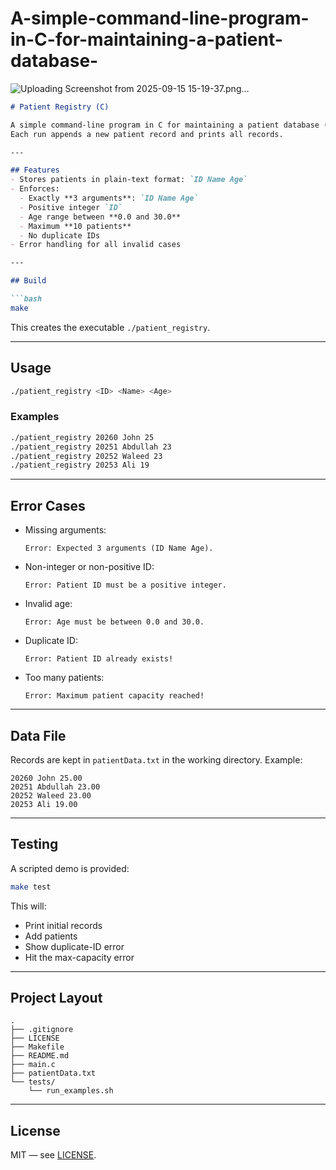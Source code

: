 # A-simple-command-line-program-in-C-for-maintaining-a-patient-database-
![Uploading Screenshot from 2025-09-15 15-19-37.png…]()


````markdown
# Patient Registry (C)

A simple command-line program in C for maintaining a patient database (`patientData.txt`).  
Each run appends a new patient record and prints all records.

---

## Features
- Stores patients in plain-text format: `ID Name Age`
- Enforces:
  - Exactly **3 arguments**: `ID Name Age`
  - Positive integer `ID`
  - Age range between **0.0 and 30.0**
  - Maximum **10 patients**
  - No duplicate IDs
- Error handling for all invalid cases

---

## Build

```bash
make
````

This creates the executable `./patient_registry`.

---

## Usage

```bash
./patient_registry <ID> <Name> <Age>
```

### Examples

```bash
./patient_registry 20260 John 25
./patient_registry 20251 Abdullah 23
./patient_registry 20252 Waleed 23
./patient_registry 20253 Ali 19
```

---

## Error Cases

* Missing arguments:

  ```
  Error: Expected 3 arguments (ID Name Age).
  ```

* Non-integer or non-positive ID:

  ```
  Error: Patient ID must be a positive integer.
  ```

* Invalid age:

  ```
  Error: Age must be between 0.0 and 30.0.
  ```

* Duplicate ID:

  ```
  Error: Patient ID already exists!
  ```

* Too many patients:

  ```
  Error: Maximum patient capacity reached!
  ```

---

## Data File

Records are kept in `patientData.txt` in the working directory.
Example:

```
20260 John 25.00
20251 Abdullah 23.00
20252 Waleed 23.00
20253 Ali 19.00
```

---

## Testing

A scripted demo is provided:

```bash
make test
```

This will:

* Print initial records
* Add patients
* Show duplicate-ID error
* Hit the max-capacity error

---

## Project Layout

```
.
├── .gitignore
├── LICENSE
├── Makefile
├── README.md
├── main.c
├── patientData.txt
└── tests/
    └── run_examples.sh
```

---

## License

MIT — see [LICENSE](LICENSE).


